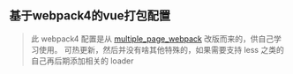 ## 基于webpack4的vue打包配置
> 此 webpack4 配置是从 [multiple_page_webpack](https://github.com/VintageLin/multiple_page_webpack) 改版而来的，供自己学习使用。
可热更新，然后并没有啥其他特殊的，如果需要支持 less 之类的自己再后期添加相关的 loader